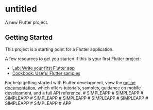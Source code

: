 # untitled

A new Flutter project.

## Getting Started

This project is a starting point for a Flutter application.

A few resources to get you started if this is your first Flutter project:

- [Lab: Write your first Flutter app](https://docs.flutter.dev/get-started/codelab)
- [Cookbook: Useful Flutter samples](https://docs.flutter.dev/cookbook)

For help getting started with Flutter development, view the
[online documentation](https://docs.flutter.dev/), which offers tutorials,
samples, guidance on mobile development, and a full API reference.
#   S I M P L E A P P  
 #   S I M P L E A P P  
 #   S I M P L E A P P  
 #   S I M P L E A P P  
 #   S I M P L E A P P  
 #   S I M P L E A P P  
 #   S I M P L E A P P  
 #   S I M P L E A P P  
 #   S I M P L E A P P  
 #   A P P  
 